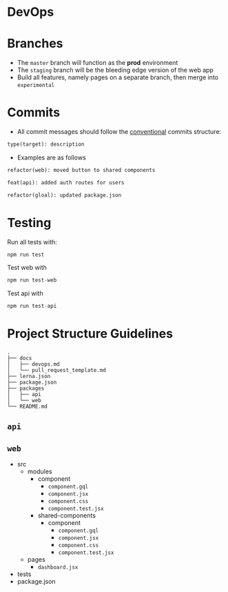 # DevOps

# Branches

-   The `master` branch will function as the **prod** environment
-   The `staging` branch will be the bleeding edge version of the web app
-   Build all features, namely pages on a separate branch, then merge into `experimental`

# Commits

-   All commit messages should follow the [conventional](https://www.conventionalcommits.org/en/v1.0.0/) commits structure:

```markdown
type(target): description
```

-   Examples are as follows

```markdown
refactor(web): moved button to shared components
```

```markdown
feat(api): added auth routes for users
```

```markdown
refactor(gloal): updated package.json
```

# Testing

Run all tests with:

```jsx
npm run test
```

Test web with

```jsx
npm run test-web
```

Test api with

```jsx
npm run test-api
```

# Project Structure Guidelines

```
.
├── docs
│   ├── devops.md
│   └── pull_request_template.md
├── lerna.json
├── package.json
├── packages
│   ├── api
│   └── web
└── README.md
```

## `api`

<!-- TODO -->

## `web`

-   src
    -   modules
        -   component
            -   `component.gql`
            -   `component.jsx`
            -   `component.css`
            -   `component.test.jsx`
        -   shared-components
            -   component
                -   `component.gql`
                -   `component.jsx`
                -   `component.css`
                -   `component.test.jsx`
    -   pages
        -   `dashboard.jsx`
-   tests
-   package.json
